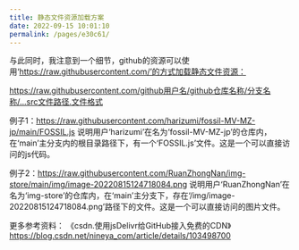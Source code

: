 ```yaml
---
title: 静态文件资源加载方案
date: 2022-09-15 10:01:10
permalink: /pages/e30c61/
---
```




与此同时，我注意到一个细节，github的资源可以使用‘https://raw.githubusercontent.com/’的方式加载静态文件资源：

https://raw.githubusercontent.com/github用户名/github仓库名称/分支名称/...src文件路径.文件格式

例子1：https://raw.githubusercontent.com/harizumi/fossil-MV-MZ-jp/main/FOSSIL.js
说明用户‘harizumi’在名为‘fossil-MV-MZ-jp’的仓库内，在‘main’主分支内的根目录路径下，有一个‘FOSSIL.js’文件。这是一个可以直接访问的js代码。

例子2：https://raw.githubusercontent.com/RuanZhongNan/img-store/main/img/image-20220815124718084.png
说明用户‘RuanZhongNan’在名为‘img-store’的仓库内，在‘main’主分支下，存在‘/img/image-20220815124718084.png’路径下的文件。这是一个可以直接访问的图片文件。
 
更多参考资料：
《csdn.使用jsDelivr给GitHub接入免费的CDN》
https://blog.csdn.net/nineya_com/article/details/103498700
